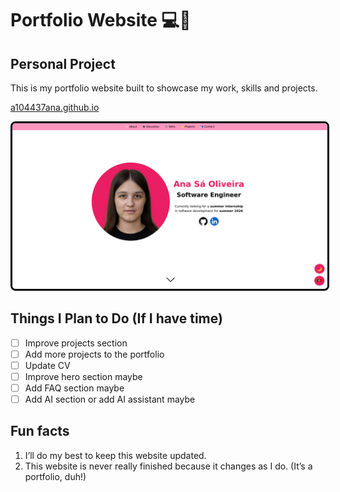 # Portfolio Website 💻💼
## Personal Project

This is my portfolio website built to showcase my work, skills and projects.

[a104437ana.github.io](https://a104437ana.github.io/)

<a href="https://a104437ana.github.io/">
    <img src="site.png" alt="Website" style="border: 3px solid black; border-radius: 8px; max-width: 100%;">
</a>

## Things I Plan to Do (If I have time)
- [ ] Improve projects section
- [ ] Add more projects to the portfolio
- [ ] Update CV
- [ ] Improve hero section maybe
- [ ] Add FAQ section maybe
- [ ] Add AI section or add AI assistant maybe

## Fun facts
1. I’ll do my best to keep this website updated.
2. This website is never really finished because it changes as I do. (It’s a portfolio, duh!)